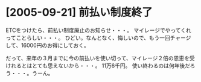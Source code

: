 # [2005-09-21] 前払い制度終了


ETCをつけたら、前払い制度廃止のお知らせ・・・。
マイレージでやってくれってことらしい・・・。
ひどい。なんとなく、悔しいので、もう一回チャージして、16000円のお得にしておく。

だって、来年の３月までに今の前払いを使い切って、マイレージ２倍の恩恵を受けれるとはとても思えないから・・・。
11万6千円。
使い終わるのは何年後だろう・・・。うーん。
